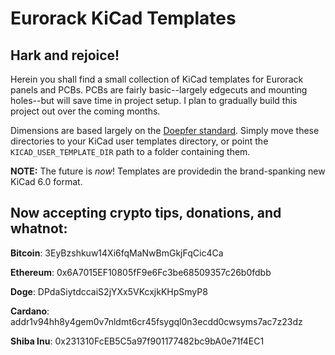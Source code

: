 # Eurorack KiCad Templates

## Hark and rejoice! ##

Herein you shall find a small collection of KiCad templates for Eurorack panels and PCBs. PCBs are fairly basic--largely edgecuts and mounting holes--but will save time in project setup. I plan to gradually build this project out over the coming months.

Dimensions are based largely on the [Doepfer standard](https://doepfer.de/a100_man/a100m_e.htm). Simply move these directories to your KiCad user templates directory, or point the `KICAD_USER_TEMPLATE_DIR` path to a folder containing them. 

**NOTE:** The future is *now*! Templates are providedin the brand-spanking new KiCad 6.0 format. 

## Now accepting crypto tips, donations, and whatnot: ##

**Bitcoin**: 3EyBzshkuw14Xi6fqMaNwBmGkjFqCic4Ca

**Ethereum**: 0x6A7015EF10805fF9e6Fc3be68509357c26b0fdbb

**Doge**: DPdaSiytdccaiS2jYXx5VKcxjkKHpSmyP8

**Cardano**: addr1v94hh8y4gem0v7nldmt6cr45fsygql0n3ecdd0cwsyms7ac7z23dz

**Shiba Inu**: 0x231310FcEB5C5a97f901177482bc9bA0e71f4EC1